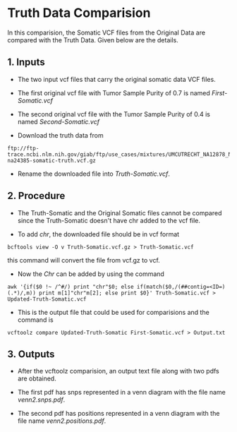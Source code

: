 # Truth Data Comparision

In this comparision, the Somatic VCF files from the Original Data are compared with the Truth Data. Given below are the details.

## 1. Inputs

* The two input vcf files that carry the original somatic data VCF files.

* The first original vcf file with Tumor Sample Purity of 0.7 is named *First-Somatic.vcf*

* The second original vcf file with the Tumor Sample Purity of 0.4 is named *Second-Somatic.vcf*

* Download the truth data from

```
ftp://ftp-trace.ncbi.nlm.nih.gov/giab/ftp/use_cases/mixtures/UMCUTRECHT_NA12878_NA24385_mixture_10052016/na12878-na24385-somatic-truth.vcf.gz
```

* Rename the downloaded file into *Truth-Somatic.vcf*.

## 2. Procedure

* The Truth-Somatic and the Original Somatic files cannot be compared since the Truth-Somatic doesn't have chr added to the vcf file.

* To add *chr*, the downloaded file should be in vcf format

```
bcftools view -O v Truth-Somatic.vcf.gz > Truth-Somatic.vcf
```

this command will convert the file from vcf.gz to vcf.

* Now the *Chr* can be added by using the command 

```
awk '{if($0 !~ /^#/) print "chr"$0; else if(match($0,/(##contig=<ID=)(.*)/,m)) print m[1]"chr"m[2]; else print $0}' Truth-Somatic.vcf > Updated-Truth-Somatic.vcf
```

* This is the output file that could be used for comparisions and the command is

```
vcftoolz compare Updated-Truth-Somatic First-Somatic.vcf > Output.txt
```

## 3. Outputs

* After the vcftoolz comparision, an output text file along with two pdfs are obtained.

* The first pdf has snps represented in a venn diagram with the file name *venn2.snps.pdf*.

* The second pdf has positions represented in a venn diagram with the file name *venn2.positions.pdf*.
